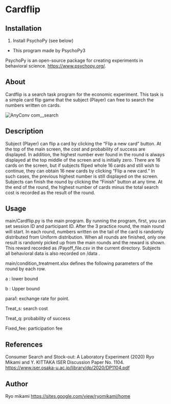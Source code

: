 # Cardflip 

## Installation

1. Install PsychoPy (see below)
* This program made by PsychoPy3

PsychoPy is an open-source package for creating experiments in behavioral science.
https://www.psychopy.org/.

## About

Cardflip is a search task program for the economic experiment. This task is a simple card flip game that the subject (Player) can free to search the numbers written on cards. 

![AnyConv com__search](https://user-images.githubusercontent.com/38565854/101184228-d1083300-3693-11eb-86f0-ed48a7193ed8.gif)

## Description


Subject (Player) can flip a card by clicking the “Flip a new card” button. 
At the top of the main screen, the cost and probability of success are displayed. In addition, the highest number ever found in the round is always displayed at the top middle of the screen and is initially zero.
There are 16 cards on the screen, but if subjects fliped whole 16 cards and still wish to continue, they can obtain 16 new cards by clicking “Flip a new card.” In such cases, the previous highest number is still displayed on the screen. Subjects can finish the round by clicking the “Finish” button at any time. At the end of the round, the highest number of cards minus the total search cost is recorded as the result of the round.


## Usage

main/Cardflip.py is the main program.
By running the program, first, you can set session ID and participant ID.
After the 3 practice round, the main round will start.
In each round,  numbers written on the tail of the card is randomly distributed from Uniform distribution.
When all rounds are finished, only one result is randomly picked up from the main rounds and the reward is shown.
This reward recorded as /Payoff_file.csv  in the current directory.
Subjects all behavioral data is also recorded on /data .

main/condition_treatment.xlsx defines the following parameters of the round by each row.

a : lower bound 

b : Upper bound

para1: exchange rate for point.

Treat_s: search cost

Treat_q: probability of success

Fixed_fee: participation fee

## References
Consumer Search and Stock-out: A Laboratory Experiment (2020)  Ryo Mikami and Y. KITTAKA
ISER Discussion Paper No. 1104.
https://www.iser.osaka-u.ac.jp/library/dp/2020/DP1104.pdf

## Author

Ryo mikami
https://sites.google.com/view/ryomikami/home
